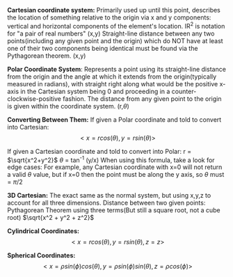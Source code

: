 
**Cartesian coordinate system:** 
Primarily used up until this point, describes the location of something relative to the origin via x and y components: vertical and horizontal components of the element's location.
IR<sup>2</sup> is notation for "a pair of real numbers" (x,y)
Straight-line distance between any two points(including any given point and the origin) which do NOT have at least one of their two components being identical must be found via the Pythagorean theorem.
(x,y)

**Polar Coordinate System**:
Represents a point using its straight-line distance from the origin and the angle at which it extends from the origin(typically measured in radians), with straight right along what would be the positive x-axis in the Cartesian system being 0 and proceeding in a counter-clockwise-positive fashion.
The distance from any given point to the origin is given within the coordinate system.
(r,$\theta$)

**Converting Between Them:**
If given a Polar coordinate and told to convert into Cartesian:
$$<x=rcos(\theta),y=rsin(\theta)>$$

If given a Cartesian coordinate and told to convert into Polar:
r = $\sqrt{x^2+y^2}$
$\theta$ = tan<sup>-1</sup> (y/x)
When using this formula, take a look for edge cases: For example, any Cartesian coordinate with x=0 will not return a valid $\theta$ value, but if x=0 then the point must be along the y axis, so $\theta$ must = $\pi$/2

**3D Cartesian:** The exact same as the normal system, but using x,y,z to account for all three dimensions.
Distance between two given points: Pythagorean Theorem using three terms(But still a square root, not a cube root)
$\sqrt{x^2 + y^2 + z^2}$ 

**Cylindrical Coordinates:**
$$<x=rcos(\theta), y=rsin(\theta), z=z>$$

**Spherical Coordinates:**
$$<x=\rho sin(\phi)cos(\theta), y=\rho sin(\phi)sin(\theta),z=\rho cos(\phi)>$$
